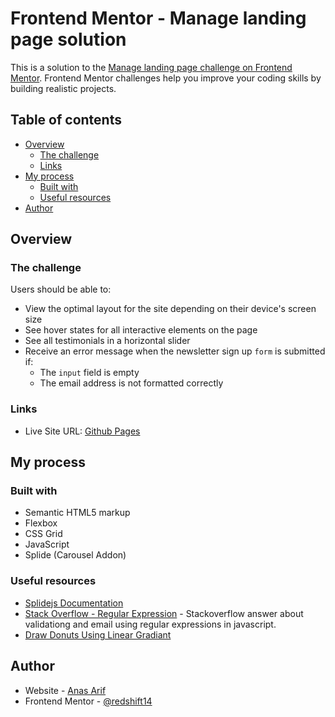 # Frontend Mentor - Manage landing page solution

This is a solution to the [Manage landing page challenge on Frontend Mentor](https://www.frontendmentor.io/challenges/manage-landing-page-SLXqC6P5). Frontend Mentor challenges help you improve your coding skills by building realistic projects. 

## Table of contents

- [Overview](#overview)
  - [The challenge](#the-challenge)
  - [Links](#links)
- [My process](#my-process)
  - [Built with](#built-with)
  - [Useful resources](#useful-resources)
- [Author](#author)

## Overview

### The challenge

Users should be able to:

- View the optimal layout for the site depending on their device's screen size
- See hover states for all interactive elements on the page
- See all testimonials in a horizontal slider
- Receive an error message when the newsletter sign up `form` is submitted if:
  - The `input` field is empty
  - The email address is not formatted correctly

### Links

- Live Site URL: [Github Pages](https://redshift14.github.io/front-end-mentor-manage-landing-page/)

## My process

### Built with

- Semantic HTML5 markup
- Flexbox
- CSS Grid
- JavaScript
- Splide (Carousel Addon)

### Useful resources

- [Splidejs Documentation](https://splidejs.com/documents/)
- [Stack Overflow - Regular Expression](https://stackoverflow.com/questions/46155/whats-the-best-way-to-validate-an-email-address-in-javascript) - Stackoverflow answer about validationg and email using regular expressions in javascript.
- [Draw Donuts Using Linear Gradiant](http://jsfiddle.net/jonathansampson/7PtEm/)

## Author

- Website - [Anas Arif](https://redshift14.github.io/portfolio/)
- Frontend Mentor - [@redshift14](https://www.frontendmentor.io/profile/redshift14)